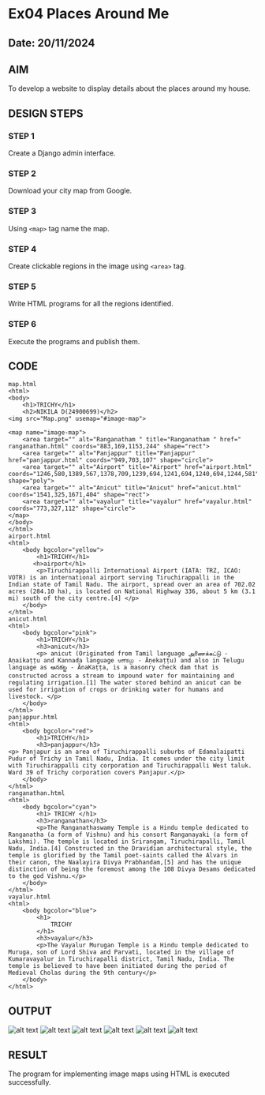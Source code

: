 # Ex04 Places Around Me
## Date: 20/11/2024

## AIM
To develop a website to display details about the places around my house.

## DESIGN STEPS

### STEP 1
Create a Django admin interface.

### STEP 2
Download your city map from Google.

### STEP 3
Using ```<map>``` tag name the map.

### STEP 4
Create clickable regions in the image using ```<area>``` tag.

### STEP 5
Write HTML programs for all the regions identified.

### STEP 6
Execute the programs and publish them.

## CODE
```
map.html
<html>
<body>
    <h1>TRICHY</h1>
    <h2>NIKILA D(24900699)</h2>
<img src="Map.png" usemap="#image-map">

<map name="image-map">
    <area target="" alt="Ranganatham " title="Ranganatham " href=" ranganathan.html" coords="883,169,1153,244" shape="rect">
    <area target="" alt="Panjappur" title="Panjappur" href="panjappur.html" coords="949,703,107" shape="circle">
    <area target="" alt="Airport" title="Airport" href="airport.html" coords="1246,580,1389,567,1378,709,1239,694,1241,694,1240,694,1244,581" shape="poly">
    <area target="" alt="Anicut" title="Anicut" href="anicut.html" coords="1541,325,1671,404" shape="rect">
    <area target="" alt="vayalur" title="vayalur" href="vayalur.html" coords="773,327,112" shape="circle">
</map>
</body>
</html>
airport.html
<html>
    <body bgcolor="yellow">
        <h1>TRICHY</h1>
       <h>airport</h1>
        <p>Tiruchirappalli International Airport (IATA: TRZ, ICAO: VOTR) is an international airport serving Tiruchirappalli in the Indian state of Tamil Nadu. The airport, spread over an area of 702.02 acres (284.10 ha), is located on National Highway 336, about 5 km (3.1 mi) south of the city centre.[4] </p>
    </body>
</html>
anicut.html
<html>
    <body bgcolor="pink">
        <h1>TRICHY</h1>
        <h3>anicut</h3>
        <p> anicut (Originated from Tamil language அணைக்கட்டு - Aṇaikaṭṭu and Kannada language ಆಣೆಕಟ್ಟು - Āṇekaṭṭu) and also in Telugu language as ఆనకట్ట - ÃnaKaṭṭa, is a masonry check dam that is constructed across a stream to impound water for maintaining and regulating irrigation.[1] The water stored behind an anicut can be used for irrigation of crops or drinking water for humans and livestock. </p>
    </body>
</html>
panjappur.html
<html>
    <body bgcolor="red">
        <h1>TRICHY</h1>
        <h3>panjappur</h3>
<p> Panjapur is an area of Tiruchirappalli suburbs of Edamalaipatti Pudur of Trichy in Tamil Nadu, India. It comes under the city limit with Tiruchirappalli city corporation and Tiruchirappalli West taluk. Ward 39 of Trichy corporation covers Panjapur.</p>
    </body>
</html>
ranganathan.html
<html>
    <body bgcolor="cyan">
        <h1> TRICHY </h1>
        <h3>ranganathan</h3>
        <p>The Ranganathaswamy Temple is a Hindu temple dedicated to Ranganatha (a form of Vishnu) and his consort Ranganayaki (a form of Lakshmi). The temple is located in Srirangam, Tiruchirapalli, Tamil Nadu, India.[4] Constructed in the Dravidian architectural style, the temple is glorified by the Tamil poet-saints called the Alvars in their canon, the Naalayira Divya Prabhandam,[5] and has the unique distinction of being the foremost among the 108 Divya Desams dedicated to the god Vishnu.</p>
    </body>
</html>
vayalur.html
<html>
    <body bgcolor="blue">
        <h1>
            TRICHY
        </h1>
        <h3>vayalur</h3>
        <p>The Vayalur Murugan Temple is a Hindu temple dedicated to Muruga, son of Lord Shiva and Parvati, located in the village of Kumaravayalur in Tiruchirapalli district, Tamil Nadu, India. The temple is believed to have been initiated during the period of Medieval Cholas during the 9th century</p>
    </body>
</html>
```

## OUTPUT
![alt text](mylu/mapapp/static/Map.png)
![alt text](mylu/mapapp/static/1.png)
![alt text](mylu/mapapp/static/3.png)
![alt text](mylu/mapapp/static/2.png)
![alt text](mylu/mapapp/static/4.png)
![alt text](mylu/mapapp/static/5.png)

## RESULT
The program for implementing image maps using HTML is executed successfully.
